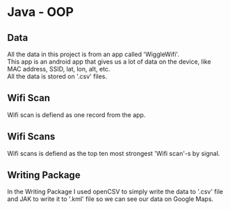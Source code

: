 # Java - OOP

## Data
All the data in this project is from an app called 'WiggleWifi'.  
This app is an android app that gives us a lot of data on the device, like MAC address, SSID, lat, lon, alt, etc.  
All the data is stored on '.csv' files.

## Wifi Scan
Wifi scan is defiend as one record from the app.

## Wifi Scans 
Wifi scans is defiend as the top ten most strongest 'Wifi scan'-s by signal.

## Writing Package
In the Writing Package I used openCSV to simply write the data to '.csv' file and JAK to write it to '.kml' file so we can see our data on Google Maps.






